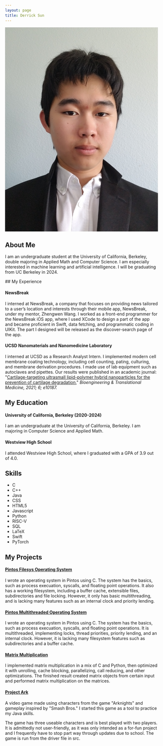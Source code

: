 ```yaml
---
layout: page
title: Derrick Sun
---
```



![image of me](./images/selfInSuit.jpg "image of me")

## About Me

I am an undergraduate student at the University of California, Berkeley, double majoring in Applied Math and Computer Science. I am especially interested in machine learning and artificial intelligence. I will be graduating from UC Berkeley in 2024.

<section class="experience">
## My Experience

#### NewsBreak

I interned at NewsBreak, a company that focuses on providing news tailored to a user’s 
location and interests through their mobile app, NewsBreak, under my mentor, Zhengwen Wang. I worked as a front-end programmer for the NewsBreak iOS app, where I used XCode to design a part of the app and became proficient in Swift, data fetching, and programmatic coding in UIKit. The part I designed will be released as the discover-search page of the app.


#### UCSD Nanomaterials and Nanomedicine Laboratory

I interned at UCSD as a Research Analyst Intern. I implemented modern cell membrane coating technology, including cell counting, pating, culturing, and membrane derivation procedures. I made use of lab equipment such as autoclaves and pipettes. Our results were published in an academic journal: "<a href="https://doi.org/10.1002/btm2.10187">Cartilage-targeting ultrasmall lipid-polymer hybrid nanoparticles for the prevention of cartilage degradation</a>," <i>Bioengineering & Translational Medicine, 2021; 6; e10187.</i>

## My Education

#### University of California, Berkeley (2020-2024)

I am an undergraduate at the University of California, Berkeley. I am majoring in Computer Science and Applied Math.

#### Westview High School

I attended Westview High School, where I graduated with a GPA of 3.9 out of 4.0.

## Skills

<ul class=skilllist>
      <li>C</li>
      <li>C++</li>
      <li>Java</li>
      <li>CSS</li>
      <li>HTML5</li>
      <li>Javascript</li>
      <li>Python</li>
      <li>RISC-V</li>
      <li>SQL</li>
      <li>LaTeX</li>
      <li>Swift</li>
      <li>PyTorch</li>
    </ul>

## My Projects

#### [Pintos Filesys Operating System](https://github.com/DerrickhSun/CS162OSFilesys)
      
I wrote an operating system in Pintos using C. The system has the basics, such as process execuation, syscalls, and floating point operations. It also has a working filesystem, including a buffer cache, extensible files, subdirectories and file locking. However, it only has basic multithreading, and is lacking many features such as an internal clock and priority lending.

#### [Pintos Multithreaded Operating System](https://github.com/DerrickhSun/CS162OSMultithreading)

I wrote an operating system in Pintos using C. The system has the basics, such as process execuation, syscalls, and floating point operations. It is multithreaded, implementing locks, thread priorities, priority lending, and an internal clock. However, it is lacking many filesystem features such as subdirectories and a buffer cache.

#### [Matrix Multiplication](https://github.com/61c-student/sp21-proj4-DerrickhSun)

I implemented matrix multiplication in a mix of C and Python, then optimized it with unrolling, cache blocking, parallelizing, call reducing, and other optimizations. The finished result created matrix objects from certain input and performed matrix multiplication on the matrices.

#### [Project Ark](https://github.com/DerrickhSun/ProjectArk)

A video game made using characters from the game "Arknights" and gameplay inspired by "Smash Bros." I started this game as a tool to practice my Java skills.

The game has three useable characters and is best played with two players. It is admittedly not user-friendly, as it was only intended as a for-fun project and I frequently have to stop part way through updates due to school. The game is run from the driver file in src.
